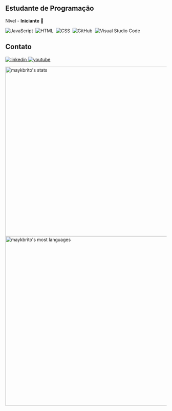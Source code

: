 ## Estudante de Programação
Nível - <strong>Iniciante</strong> 👶


![JavaScript](https://img.shields.io/badge/-JavaScript-05122A?style=flat&logo=javascript)&nbsp;
![HTML](https://img.shields.io/badge/-HTML-05122A?style=flat&logo=HTML5)&nbsp;
![CSS](https://img.shields.io/badge/-CSS-05122A?style=flat&logo=CSS3&logoColor=1572B6)&nbsp;
![GitHub](https://img.shields.io/badge/-GitHub-05122A?style=flat&logo=github)&nbsp;
![Visual Studio Code](https://img.shields.io/badge/-Visual%20Studio%20Code-05122A?style=flat&logo=visual-studio-code&logoColor=007ACC)&nbsp;
## Contato

<!--<a href="https://twitter.com/maykbrito" target="_blank">
  <img align="center" src="https://img.shields.io/badge/-maykbrito-05122A?style=flat&logo=twitter" alt="twitter"/>  
</a>-->
<a href="https://www.linkedin.com/in/guilherme-silva-215581252/" target="_blank">
  <img align="center" src="https://img.shields.io/badge/-MAG-05122A?style=flat&logo=linkedin" alt="linkedin"/>
</a>
<a href="https://www.youtube.com/@mag_dev" target="_blank">
 <img align="center" src="https://img.shields.io/badge/-MAG-05122A?style=flat&logo=youtube" alt="youtube"/>
</a>
</p>

<img width="530em" src="https://github-readme-stats.vercel.app/api?username=MagJS&show_icons=true&theme=vision-friendly-dark" alt="maykbrito's stats"/>
<img width="530em" src="https://github-readme-stats.vercel.app/api/top-langs/?username=MagJS&layout=compact&theme=vision-friendly-dark" alt="maykbrito's most languages"/>


